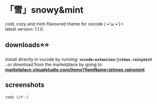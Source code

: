 # 「雪」snowy&mint
cold, cozy and mint-flavoured theme for vscode ( •̀ ω •́ )✧ \
latest version: 1.1.0
## downloads⭐⭐
install directly in vscode by running: **`vscode:extension/jstmax.rainymint`** \
..or download from the marketplace by going to: [**marketplace.visualstudio.com/items?itemName=jstmax.rainymint**](https://marketplace.visualstudio.com/items?itemName=jstmax.rainymint)

## screenshots
`todo (/▽＼)`
